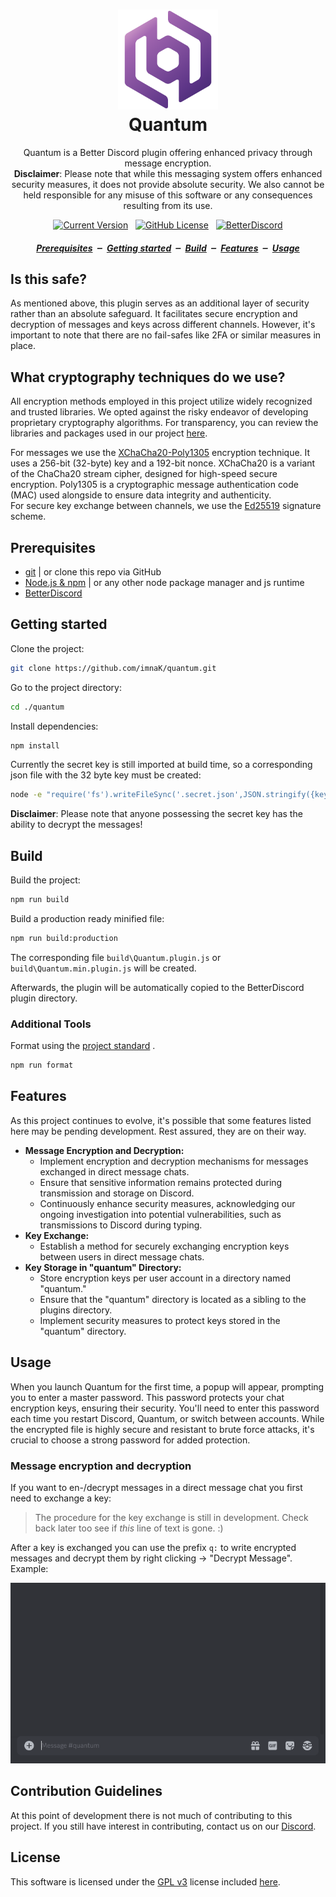 <h1 align="center">
  <img src="../assets/img/quantum-color.svg" alt="Quantum logo" width="160px">
  <br />
  Quantum
</h1>

<p align="center">
  Quantum is a Better Discord plugin offering enhanced privacy through message encryption. <br />
  <b>Disclaimer</b>: Please note that while this messaging system offers enhanced security measures, it does not provide absolute security. We also cannot be held responsible for any misuse of this software or any consequences resulting from its use.
</p>

<p align="center">
  <a href="../../../releases/latest"><img alt="Current Version" src="https://img.shields.io/github/package-json/version/imnak/quantum"></a>
  &nbsp;
  <a href="../LICENSE"><img alt="GitHub License" src="https://img.shields.io/github/license/imnak/quantum"></a>
  &nbsp;
  <a href="https://betterdiscord.app/"><img alt="BetterDiscord" src="https://img.shields.io/badge/Better-Discord-gray?labelColor=%234C83E8"></a>
</p>

<h5 align="center">
  <a href="#prerequisites">Prerequisites</a>
  &nbsp;‒&nbsp;
  <a href="#getting-started">Getting started</a>
  &nbsp;‒&nbsp;
  <a href="#build">Build</a>
  &nbsp;‒&nbsp;
  <a href="#features">Features</a>
  &nbsp;‒&nbsp;
  <a href="#usage">Usage</a>
</h5>

## Is this safe?

As mentioned above, this plugin serves as an additional layer of security rather than an absolute safeguard. It facilitates secure encryption and decryption of messages and keys across different channels. However, it's important to note that there are no fail-safes like 2FA or similar measures in place.

## What cryptography techniques do we use?

All encryption methods employed in this project utilize widely recognized and trusted libraries. We opted against the risky endeavor of developing proprietary cryptography algorithms. For transparency, you can review the libraries and packages used in our project  [here](../package.json).

For messages we use the [XChaCha20-Poly1305](https://en.wikipedia.org/wiki/ChaCha20-Poly1305) encryption technique. It uses a 256-bit (32-byte) key and a 192-bit nonce. XChaCha20 is a variant of the ChaCha20 stream cipher, designed for high-speed secure encryption. Poly1305 is a cryptographic message authentication code (MAC) used alongside to ensure data integrity and authenticity.<br />
For secure key exchange between channels, we use the [Ed25519](https://www.cryptopp.com/wiki/Ed25519) signature scheme.

## Prerequisites

- [git](https://git-scm.com/downloads) | or clone this repo via GitHub
- [Node.js & npm](https://docs.npmjs.com/downloading-and-installing-node-js-and-npm) | or any other node package manager and js runtime
- [BetterDiscord](https://betterdiscord.app)

## Getting started

Clone the project:

```bash
git clone https://github.com/imnaK/quantum.git
```

Go to the project directory:

```bash
cd ./quantum
```

Install dependencies:

```bash
npm install
```

Currently the secret key is still imported at build time, so a corresponding json file with the 32 byte key must be created:

```bash
node -e "require('fs').writeFileSync('.secret.json',JSON.stringify({key:require('crypto').randomBytes(32).toString('hex')}));"
```

<b>Disclaimer</b>: Please note that anyone possessing the secret key has the ability to decrypt the messages!

## Build

Build the project:

```bash
npm run build
```

Build a production ready minified file:

```bash
npm run build:production
```

The corresponding file `build\Quantum.plugin.js` or `build\Quantum.min.plugin.js` will be created.

Afterwards, the plugin will be automatically copied to the BetterDiscord plugin directory.

### Additional Tools

Format using the [project standard](../.prettierrc)
.
```bash
npm run format
```

## Features

As this project continues to evolve, it's possible that some features listed here may be pending development. Rest assured, they are on their way.

- **Message Encryption and Decryption:**
  - Implement encryption and decryption mechanisms for messages exchanged in direct message chats.
  - Ensure that sensitive information remains protected during transmission and storage on Discord.
  - Continuously enhance security measures, acknowledging our ongoing investigation into potential vulnerabilities, such as transmissions to Discord during typing.
- **Key Exchange:**
  - Establish a method for securely exchanging encryption keys between users in direct message chats.
- **Key Storage in "quantum" Directory:**
  - Store encryption keys per user account in a directory named "quantum."
  - Ensure that the "quantum" directory is located as a sibling to the plugins directory.
  - Implement security measures to protect keys stored in the "quantum" directory.

## Usage

When you launch Quantum for the first time, a popup will appear, prompting you to enter a master password. This password protects your chat encryption keys, ensuring their security. You'll need to enter this password each time you restart Discord, Quantum, or switch between accounts. While the encrypted file is highly secure and resistant to brute force attacks, it's crucial to choose a strong password for added protection.

### Message encryption and decryption

If you want to en-/decrypt messages in a direct message chat you first need to exchange a key:
> The procedure for the key exchange is still in development. Check back later too see if *this* line of text is gone. :)

After a key is exchanged you can use the prefix `q:` to write encrypted messages and decrypt them by right clicking -> "Decrypt Message".<br />
Example:

<p align="center">
  <img src="../assets/img/quantum-usage.gif" alt="Usage GIF">
</p>

## Contribution Guidelines

At this point of development there is not much of contributing to this project. If you still have interest in contributing, contact us on our [Discord](https://discord.gg/gjpCnjx7mN).

## License
This software is licensed under the [GPL v3](https://www.gnu.org/licenses/gpl-3.0.en.html#license-text) license included [here](../LICENSE).
